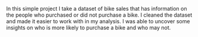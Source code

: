 In this simple project I take a dataset of bike sales that has information on the people who purchased or did not purchase a bike. I cleaned the dataset and made it easier to work with in my analysis. I was able to uncover some insights on who is more likely to purchase a bike and who may not. 
